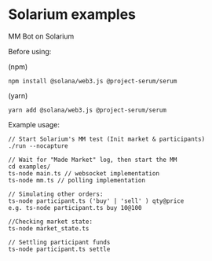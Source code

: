 # Solarium examples

MM Bot on Solarium

Before using:

(npm)
```
npm install @solana/web3.js @project-serum/serum
```
(yarn)
```
yarn add @solana/web3.js @project-serum/serum
```

Example usage:

```
// Start Solarium's MM test (Init market & participants)
./run --nocapture

// Wait for "Made Market" log, then start the MM
cd examples/
ts-node main.ts // websocket implementation
ts-node mm.ts // polling implementation

// Simulating other orders:
ts-node participant.ts ('buy' | 'sell' ) qty@price
e.g. ts-node participant.ts buy 10@100

//Checking market state:
ts-node market_state.ts

// Settling participant funds
ts-node participant.ts settle

```